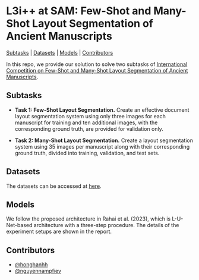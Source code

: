 # L3i++ at SAM: Few-Shot and Many-Shot Layout Segmentation of Ancient Manuscripts

[Subtasks](#subtasks) | [Datasets](#data_format) | [Models](#models) | [Contributors](#contributors)

In this repo, we provide our solution to solve two subtasks of [International Competition on Few-Shot and Many-Shot Layout Segmentation of Ancient Manuscripts](https://ai4ch.uniud.it/udiadscomp/).

## Subtasks

- **Task 1: Few-Shot Layout Segmentation.** Create an effective document layout segmentation system using only three images for each manuscript for training and  ten additional images, with the corresponding ground truth, are provided for validation only.

- **Task 2: Many-Shot Layout Segmentation.** Create a layout segmentation system using 35 images per manuscript along with their corresponding ground truth, divided into training, validation, and test sets.

## <a name="data_format"></a>Datasets

The datasets can be accessed at [here](./U-DIADS-Bib-FS).

## <a name="models"></a>Models

We follow the proposed architecture in Rahai et al. (2023), which is L-U-Net-based architecture with a three-step procedure.
The details of the experiment setups are shown in the report. 

## <a name="contributors"></a>Contributors

- [@honghanhh](https://github.com/honghanhh)
- [@nguyennampfiev](https://github.com/nguyennampfiev)
